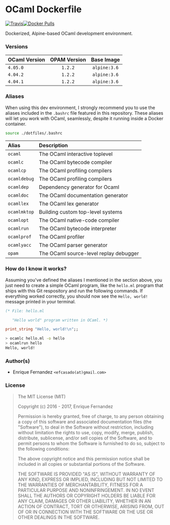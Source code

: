 # OCaml Dockerfile
[![Travis](https://img.shields.io/travis/efcasado/dockerfile-ocaml.svg?style=flat)](https://travis-ci.org/efcasado/dockerfile-ocaml)[![Docker Pulls](https://img.shields.io/docker/pulls/efcasado/ocaml.svg)](https://hub.docker.com/r/efcasado/ocaml/)

Dockerized, Alpine-based OCaml development environment.


### Versions

| OCaml Version | OPAM Version | Base Image   |
|:--------------|:------------:|:------------:|
| `4.05.0`      | `1.2.2`      | `alpine:3.6` |
| `4.04.2`      | `1.2.2`      | `alpine:3.6` |
| `4.04.1`      | `1.2.2`      | `alpine:3.6` |


### Aliases

When using this dev environment, I strongly recommend you to use the aliases
included in the `.bashrc` file featured in this repository. These aliases
will let you work with OCaml, seamlessly, despite it running inside a Docker
container.

```bash
source ./dotfiles/.bashrc
```

| Alias        | Description                            |
|:-------------|:---------------------------------------|
| `ocaml`      | The OCaml interactive toplevel         |
| `ocamlc`     | The OCaml bytecode compiler            |
| `ocamlcp`    | The OCaml profiling compilers          |
| `ocamldebug` | The OCaml profiling compilers          |
| `ocamldep`   | Dependency generator for Ocaml         |
| `ocamldoc`   | The OCaml documentation generator      |
| `ocamllex`   | The OCaml lex generator                |
| `ocamlmktop` | Building custom top-level systems      |
| `ocamlopt`   | The OCaml native-code compiler         |
| `ocamlrun`   | The OCaml bytecode interpreter         |
| `ocamlprof`  | The OCaml profiler                     |
| `ocamlyacc`  | The OCaml parser generator             |
| `opam`       | The OCaml source-level replay debugger |


### How do I know it works?

Assuming you've defined the aliases I mentioned in the section above, you just
need to create a simple OCaml program, like the `hello.ml` program that ships
with this Git respository and run the following commands. If everything worked
correctly, you should now see the `Hello, world!` message printed in your
terminal.

```ocaml
(* File: hello.ml

   "Hello world" program written in OCaml. *)

print_string "Hello, world!\n";;
```

```bash
> ocamlc hello.ml -o hello
> ocamlrun hello
Hello, world!
```


### Author(s)

- Enrique Fernandez `<efcasado(at)gmail.com>`


### License

> The MIT License (MIT)
>
> Copyright (c) 2016 - 2017, Enrique Fernandez
>
> Permission is hereby granted, free of charge, to any person obtaining a copy
> of this software and associated documentation files (the "Software"), to deal
> in the Software without restriction, including without limitation the rights
> to use, copy, modify, merge, publish, distribute, sublicense, and/or sell
> copies of the Software, and to permit persons to whom the Software is
> furnished to do so, subject to the following conditions:
>
> The above copyright notice and this permission notice shall be included in
> all copies or substantial portions of the Software.
>
> THE SOFTWARE IS PROVIDED "AS IS", WITHOUT WARRANTY OF ANY KIND, EXPRESS OR
> IMPLIED, INCLUDING BUT NOT LIMITED TO THE WARRANTIES OF MERCHANTABILITY,
> FITNESS FOR A PARTICULAR PURPOSE AND NONINFRINGEMENT. IN NO EVENT SHALL THE
> AUTHORS OR COPYRIGHT HOLDERS BE LIABLE FOR ANY CLAIM, DAMAGES OR OTHER
> LIABILITY, WHETHER IN AN ACTION OF CONTRACT, TORT OR OTHERWISE, ARISING FROM,
> OUT OF OR IN CONNECTION WITH THE SOFTWARE OR THE USE OR OTHER DEALINGS IN
> THE SOFTWARE.

